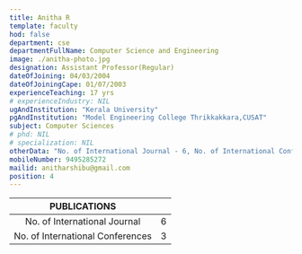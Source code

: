 ```yaml
---
title: Anitha R
template: faculty
hod: false
department: cse
departmentFullName: Computer Science and Engineering
image: ./anitha-photo.jpg
designation: Assistant Professor(Regular)
dateOfJoining: 04/03/2004
dateOfJoiningCape: 01/07/2003
experienceTeaching: 17 yrs
# experienceIndustry: NIL
ugAndInstitution: "Kerala University"
pgAndInstitution: "Model Engineering College Thrikkakkara,CUSAT"
subject: Computer Sciences
# phd: NIL
# specialization: NIL
otherData: "No. of International Journal - 6, No. of International Conferences - 3,"
mobileNumber: 9495285272
mailid: anitharshibu@gmail.com
position: 4
---
```

|           PUBLICATIONS           |     |
| :------------------------------: | :-: |
|   No. of International Journal   |  6  |
| No. of International Conferences |  3  |
